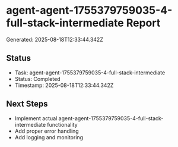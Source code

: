 # agent-agent-1755379759035-4-full-stack-intermediate Report

Generated: 2025-08-18T12:33:44.342Z

## Status
- Task: agent-agent-1755379759035-4-full-stack-intermediate
- Status: Completed
- Timestamp: 2025-08-18T12:33:44.342Z

## Next Steps
- Implement actual agent-agent-1755379759035-4-full-stack-intermediate functionality
- Add proper error handling
- Add logging and monitoring
